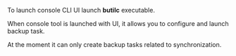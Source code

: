 To launch console CLI UI launch **butilc** executable.

When console tool is launched with UI, it allows you to configure and launch backup task.

At the moment it can only create backup tasks related to synchronization.
